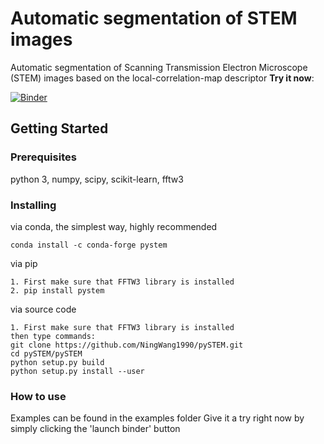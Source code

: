 # Automatic segmentation of STEM images

Automatic segmentation of Scanning Transmission Electron Microscope (STEM) images based on the local-correlation-map descriptor
**Try it now**:

 [![Binder](https://mybinder.org/badge_logo.svg)](https://mybinder.org/v2/gh/NingWang1990/pySTEM/master?filepath=examples)

## Getting Started

### Prerequisites
python 3, numpy, scipy, scikit-learn, fftw3 
### Installing
via conda, the simplest way, highly recommended
```
conda install -c conda-forge pystem
```
via pip
```
1. First make sure that FFTW3 library is installed 
2. pip install pystem
```
via source code
```
1. First make sure that FFTW3 library is installed 
then type commands:
git clone https://github.com/NingWang1990/pySTEM.git
cd pySTEM/pySTEM
python setup.py build
python setup.py install --user
```

### How to use
Examples can be found in the examples folder 
Give it a try right now by simply clicking the 'launch binder' button
